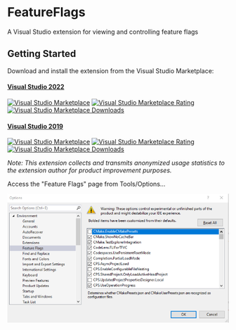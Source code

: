 # FeatureFlags
A Visual Studio extension for viewing and controlling feature flags

## Getting Started
Download and install the extension from the Visual Studio Marketplace:

#### [Visual Studio 2022](https://marketplace.visualstudio.com/items?itemName=PaulHarrington.FeatureFlagsPreview)
[![Visual Studio Marketplace](https://vsmarketplacebadges.dev/version-short/PaulHarrington.FeatureFlagsPreview.svg)](https://marketplace.visualstudio.com/items?itemName=PaulHarrington.FeatureFlagsPreview)
[![Visual Studio Marketplace Rating](https://vsmarketplacebadges.dev/rating-star/PaulHarrington.FeatureFlagsPreview.svg)](https://marketplace.visualstudio.com/items?itemName=PaulHarrington.FeatureFlagsPreview)
[![Visual Studio Marketplace Downloads](https://vsmarketplacebadges.dev/downloads-short/PaulHarrington.FeatureFlagsPreview.svg)](https://marketplace.visualstudio.com/items?itemName=PaulHarrington.FeatureFlagsPreview)

#### [Visual Studio 2019](https://marketplace.visualstudio.com/items?itemName=PaulHarrington.FeatureFlagsExtension)
[![Visual Studio Marketplace](https://vsmarketplacebadges.dev/version-short/PaulHarrington.FeatureFlagsExtension.svg)](https://marketplace.visualstudio.com/items?itemName=PaulHarrington.FeatureFlagsExtension)
[![Visual Studio Marketplace Rating](https://vsmarketplacebadges.dev/rating-star/PaulHarrington.FeatureFlagsExtension.svg)](https://marketplace.visualstudio.com/items?itemName=PaulHarrington.FeatureFlagsExtension)
[![Visual Studio Marketplace Downloads](https://vsmarketplacebadges.dev/downloads-short/PaulHarrington.FeatureFlagsExtension.svg)](https://marketplace.visualstudio.com/items?itemName=PaulHarrington.FeatureFlagsExtension)

_Note: This extension collects and transmits anonymized usage statistics to the extension author for product improvement purposes._

Access the "Feature Flags" page from Tools/Options...

![Feature Flags](marketplace/images/FeatureFlagsToolsOptions.png)
